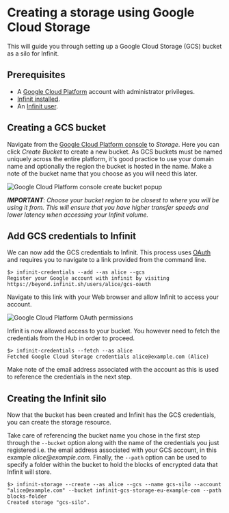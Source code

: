 Creating a storage using Google Cloud Storage
=============================================

This will guide you through setting up a Google Cloud Storage (GCS) bucket as a silo for Infinit.

Prerequisites
-------------

- A [Google Cloud Platform](https://cloud.google.com) account with administrator privileges.
- <a href="${route('doc_get_started')}">Infinit installed</a>.
- An <a href="${route('doc_reference')}#sign-up-on-the-hub">Infinit user</a>.

Creating a GCS bucket
---------------------

Navigate from the <a href="https://console.cloud.google.com">Google Cloud Platform console</a> to _Storage_. Here you can click _Create Bucket_ to create a new bucket. As GCS buckets must be named uniquely across the entire platform, it's good practice to use your domain name and optionally the region the bucket is hosted in the name. Make a note of the bucket name that you choose as you will need this later.

<img src="${url('images/docs/gcs/create-bucket.png')}" alt="Google Cloud Platform console create bucket popup">

_**IMPORTANT**: Choose your bucket region to be closest to where you will be using it from. This will ensure that you have higher transfer speeds and lower latency when accessing your Infinit volume._

Add GCS credentials to Infinit
------------------------------

We can now add the GCS credentials to Infinit. This process uses [OAuth](https://en.wikipedia.org/wiki/OAuth) and requires you to navigate to a link provided from the command line.

```
$> infinit-credentials --add --as alice --gcs
Register your Google account with infinit by visiting https://beyond.infinit.sh/users/alice/gcs-oauth
```

Navigate to this link with your Web browser and allow Infinit to access your account.

<img src="${url('images/docs/gcs/oauth-permissions.png')}" alt="Google Cloud Platform OAuth permissions">

Infinit is now allowed access to your bucket. You however need to fetch the credentials from the Hub in order to proceed.

```
$> infinit-credentials --fetch --as alice
Fetched Google Cloud Storage credentials alice@example.com (Alice)
```

Make note of the email address associated with the account as this is used to reference the credentials in the next step.

Creating the Infinit silo
-------------------------

Now that the bucket has been created and Infinit has the GCS credentials, you can create the storage resource.

Take care of referencing the bucket name you chose in the first step through the `--bucket` option along with the name of the credentials you just registered i.e. the email address associated with your GCS account, in this example _alice@example.com_. Finally, the `--path` option can be used to specify a folder within the bucket to hold the blocks of encrypted data that Infinit will store.

```
$> infinit-storage --create --as alice --gcs --name gcs-silo --account "alice@example.com" --bucket infinit-gcs-storage-eu-example-com --path blocks-folder
Created storage "gcs-silo".
```
